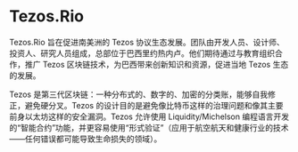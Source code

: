 # 

# Tezos.Rio

Tezos.Rio 旨在促进南美洲的 Tezos 协议生态发展。团队由开发人员、设计师、投资人、研究人员组成，总部位于巴西里约热内卢。他们期待通过与教育组织合作，推广 Tezos 区块链技术，为巴西带来创新知识和资源，促进当地 Tezos 生态的发展。

Tezos 是第三代区块链：一种分布式的、数字的、加密的分类账，能够自我修正，避免硬分叉。Tezos 的设计目的是避免像比特币这样的治理问题和像其主要前身以太坊这样的安全漏洞。Tezos 允许使用 Liquidity/Michelson 编程语言开发的“智能合约”功能，并更容易使用“形式验证”（应用于航空航天和健康行业的技术——任何错误都可能导致生命损失的领域）。

